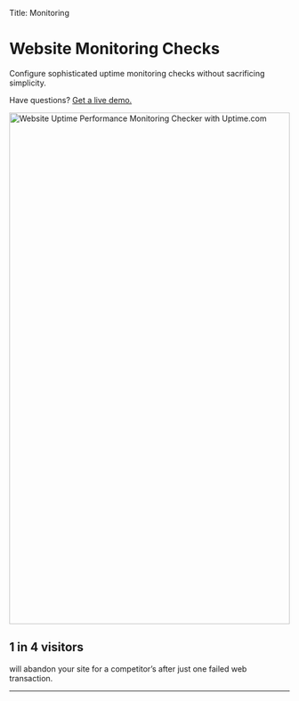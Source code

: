 Title: Monitoring

<div class="container bg-white">
  <div class="row">
    <div class="col-sm">
      <h1 class="heading">Website Monitoring Checks</h1>
      <p class="subheading">Configure sophisticated uptime monitoring checks without sacrificing simplicity.</p>
      <div class="mt-3">
        <p class="subheading">Have questions? <a href="/request-demo">Get a live demo.</a></p>
      </div>
    </div>
    <div class="col-sm">
      <img loading="lazy" src="{static}/images/products/monitoring/Web_Monitoring_Software_1150x920.gif" alt="Website Uptime Performance Monitoring Checker with Uptime.com" width="100%" style="max-width: 1150px; max-height: 920px">
    </div>
  </div>
</div>
<div class="container-fluid bg-light-gray p-5 mt-5">
    <h2 class="text-center">1 in 4 visitors</h2>
    <p class="subheading text-center">will abandon your site for a competitor’s after just one failed web transaction.</p>
    <hr class="mt-5">
</div>
